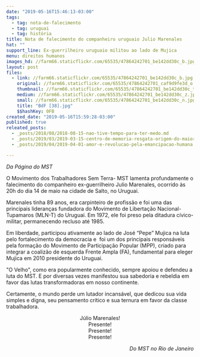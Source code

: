 ```yaml
---
date: "2019-05-16T15:46:13-03:00"
tags:
  - tag: nota-de-falecimento
  - tag: uruguai
  - tag: história
title: Nota de falecimento do companheiro uruguaio Julio Marenales
hat: ""
support_line: Ex-guerrilheiro uruguaio militou ao lado de Mujica
menu: direitos humanos
images_hd: //farm66.staticflickr.com/65535/47864242701_be142dd30c_b.jpg
layout: post
files:
  - link: //farm66.staticflickr.com/65535/47864242701_be142dd30c_b.jpg
    original: //farm66.staticflickr.com/65535/47864242701_caf9d9fe3d_o.jpg
    thumbnail: //farm66.staticflickr.com/65535/47864242701_be142dd30c_t.jpg
    medium: //farm66.staticflickr.com/65535/47864242701_be142dd30c_z.jpg
    small: //farm66.staticflickr.com/65535/47864242701_be142dd30c_n.jpg
    title: "BdF [38].jpg"
    $$hashKey: 0FB
created_date: "2019-05-16T15:59:28-03:00"
published: true
releated_posts:
  - _posts/2018/08/2018-08-15-nao-tive-tempo-para-ter-medo.md
  - _posts/2019/03/2019-03-15-centro-de-memoria-resgata-origem-do-maior-complexo-da-reforma-agraria-da-america-latina.md
  - _posts/2019/04/2019-04-01-amor-e-revolucao-pela-emancipacao-humana.md

---
```

<p><em>Da P&aacute;gina do MST</em></p>

<p>O Movimento dos Trabalhadores Sem Terra- MST lamenta profundamente o falecimento do companheiro ex-guerrilheiro Julio Marenales, ocorrido &agrave;s 20h do dia 14 de maio na cidade de Salto, no Uruguai.</p>

<p>Marenales tinha 89 anos, era carpinteiro de profiss&atilde;o e foi uma das principais lideran&ccedil;as fundadora do Movimento de Liberta&ccedil;&atilde;o Nacional-Tupamaros (MLN-T) do Uruguai. Em 1972, ele foi preso pela ditadura c&iacute;vico-militar, permanecendo recluso at&eacute; 1985.</p>

<p>Em liberdade, participou ativamente ao lado de Jos&eacute; &ldquo;Pepe&rdquo; Mujica na luta pelo fortalecimento da democracia e&nbsp; foi um dos principais respons&aacute;veis pela forma&ccedil;&atilde;o do Movimento de Participa&ccedil;&atilde;o Popular (MPP), criado para integrar a coaliz&atilde;o de esquerda Frente Ampla (FA), fundamental para eleger Mujica em 2010 presidente do Uruguai.</p>

<p>&quot;O Velho&quot;, como era popularmente conhecido, sempre apoiou e defendeu a luta do MST. E por diversas vezes manifestou sua sabedoria e rebeldia em favor das lutas transformadoras em nosso continente.</p>

<p>Certamente, o mundo perde um lutador incans&aacute;vel, que dedicou sua vida simples e digna, seu pensamento cr&iacute;tico e sua ternura em favor da classe trabalhadora.</p>

<p style="text-align: center;">J&uacute;lio Marenales!<br />
Presente!<br />
Presente!<br />
Presente!</p>

<p style="text-align: right;"><em>Do MST no Rio de Janeiro</em></p>

<p>&nbsp;</p>
